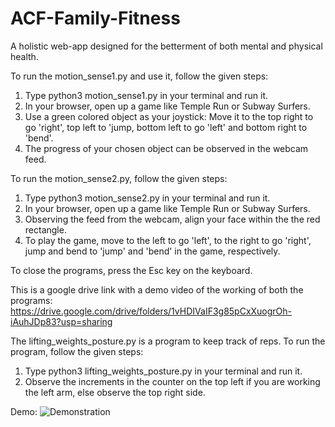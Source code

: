 # ACF-Family-Fitness
A holistic web-app designed for the betterment of both mental and physical health.

To run the motion_sense1.py and use it, follow the given steps:
  1. Type python3 motion_sense1.py in your terminal and run it.
  2. In your browser, open up a game like Temple Run or Subway Surfers.
  3. Use a green colored object as your joystick: Move it to the top right to go 'right', top left to 'jump, bottom left to go 'left' and bottom right to 'bend'.
  4. The progress of your chosen object can be observed in the webcam feed.

To run the motion_sense2.py, follow the given steps:
  1. Type python3 motion_sense2.py in your terminal and run it.
  2. In your browser, open up a game like Temple Run or Subway Surfers.
  3. Observing the feed from the webcam, align your face within the the red rectangle.
  4. To play the game, move to the left to go 'left', to the right to go 'right', jump and bend to 'jump' and 'bend' in the game, respectively.

To close the programs, press the Esc key on the keyboard.

This is a google drive link with a demo video of the working of both the programs: 
https://drive.google.com/drive/folders/1vHDIVaIF3g85pCxXuogrOh-iAuhJDp83?usp=sharing

The lifting_weights_posture.py is a program to keep track of reps.
To run the program, follow the given steps:
  1. Type python3 lifting_weights_posture.py in your terminal and run it.
  2. Observe the increments in the counter on the top left if you are working the left arm, else observe the top right side.

Demo:
![Demonstration](demo_vids/demo_workout.gif)
